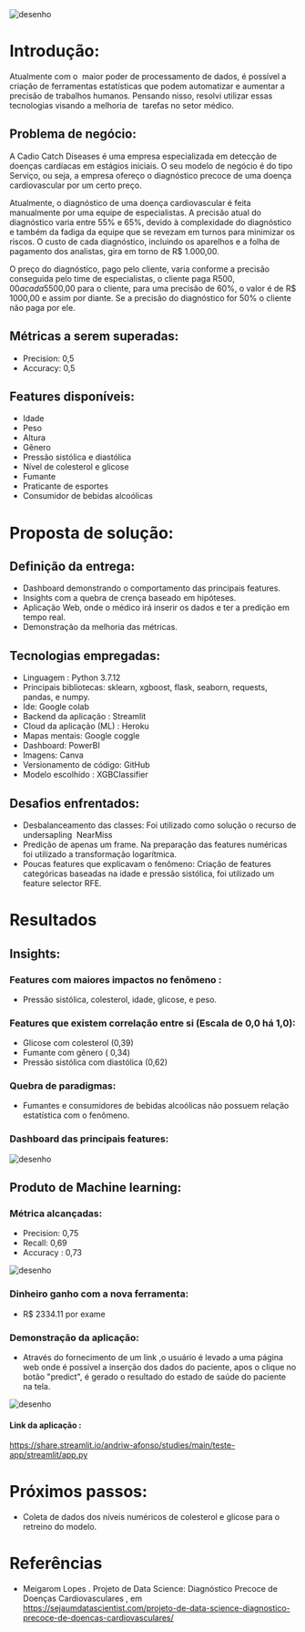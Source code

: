 <img src = "imgs/capa.png" alt = "desenho" largura = "100%" />

# Introdução:
Atualmente com o  maior poder de processamento de dados, é possível a criação de ferramentas estatísticas que podem automatizar e aumentar a precisão de trabalhos humanos.
Pensando nisso, resolvi utilizar essas tecnologias visando a melhoria de  tarefas no setor médico.
## Problema de negócio:
A Cadio Catch Diseases é uma empresa especializada em detecção de doenças cardíacas em estágios iniciais. O seu modelo de negócio é do tipo Serviço, ou seja, a empresa ofereço o diagnóstico precoce de uma doença cardiovascular por um certo preço.

Atualmente, o diagnóstico de uma doença cardiovascular é feita manualmente por uma equipe de especialistas. A precisão atual do diagnóstico varia entre 55% e 65%, devido à complexidade do diagnóstico e também da fadiga da equipe que se revezam em turnos para minimizar os riscos. O custo de cada diagnóstico, incluindo os aparelhos e a folha de pagamento dos analistas, gira em torno de R$ 1.000,00.

O preço do diagnóstico, pago pelo cliente, varia conforme a precisão conseguida pelo time de especialistas, o cliente paga R$500,00 a cada 5% de acurácia acima de 50%. Por exemplo, para uma precisão de 55%, o diagnóstico custa R$500,00 para o cliente, para uma precisão de 60%, o valor é de R$ 1000,00 e assim por diante. Se a precisão do diagnóstico for 50% o cliente não paga por ele.

## Métricas a serem superadas:
- Precision: 0,5 
- Accuracy: 0,5

## Features disponíveis:
- Idade
- Peso 
- Altura
- Gênero 
- Pressão sistólica e diastólica
- Nível de colesterol e glicose
- Fumante
- Praticante de esportes
- Consumidor de bebidas alcoólicas


# Proposta de solução:
## Definição da entrega:
- Dashboard demonstrando o comportamento das principais features.
- Insights com a quebra de crença baseado em hipóteses.
- Aplicação Web, onde o médico irá inserir os dados e ter a predição em tempo real.
- Demonstração da melhoria das métricas.

## Tecnologias empregadas:
- Linguagem : Python 3.7.12
- Principais bibliotecas: sklearn, xgboost, flask,
seaborn, requests, pandas, e numpy.
- Ide: Google colab
- Backend da aplicação : Streamlit
- Cloud da aplicação (ML) : Heroku
- Mapas mentais: Google coggle
- Dashboard: PowerBI
- Imagens: Canva
- Versionamento de código: GitHub
- Modelo escolhido : XGBClassifier
## Desafios enfrentados:
- Desbalanceamento das classes: Foi utilizado como solução o recurso de undersapling 
NearMiss
- Predição de apenas um frame. Na preparação das features numéricas foi utilizado a transformação logarítmica.  
- Poucas features que explicavam o fenômeno: Criação de features categóricas baseadas na idade e pressão sistólica, foi utilizado um feature selector RFE.

# Resultados
## Insights:
### Features com maiores impactos no fenômeno :
- Pressão sistólica, colesterol, idade, glicose,  e peso.
### Features que existem correlação entre si (Escala de 0,0 há 1,0):
- Glicose com colesterol  (0,39)
- Fumante com gênero  ( 0,34)
- Pressão sistólica com diastólica  (0,62)
### Quebra de paradigmas:
- Fumantes e consumidores de bebidas alcoólicas não possuem relação estatística com o fenômeno.

### Dashboard das principais features:
<img src = "imgs/dashboard.png" alt = "desenho" largura = "100%" />

## Produto de Machine learning:
### Métrica alcançadas:
- Precision: 0,75
- Recall: 0,69
- Accuracy : 0,73

<img src = "imgs/Metrics (ML).png" alt = "desenho" largura = "100%" />

### Dinheiro ganho com a nova ferramenta:
- R$ 2334.11 por exame



### Demonstração da aplicação:
 - Através do fornecimento de um link ,o usuário é levado a uma página web onde é possível a inserção dos dados do paciente, apos o clique no botão "predict", é gerado o resultado do estado de saúde do paciente na tela.


<img src = "imgs/app.png" alt = "desenho" largura = "100%" />

#### Link da aplicação :
https://share.streamlit.io/andriw-afonso/studies/main/teste-app/streamlit/app.py

# Próximos passos:
- Coleta de dados dos níveis numéricos de colesterol e glicose para o retreino do modelo.

# Referências

- Meigarom Lopes . Projeto de Data Science: Diagnóstico Precoce de Doenças Cardiovasculares , em 
 https://sejaumdatascientist.com/projeto-de-data-science-diagnostico-precoce-de-doencas-cardiovasculares/
